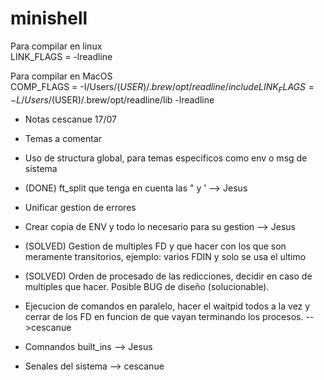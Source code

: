 # minishell

Para compilar en linux  
LINK_FLAGS = -lreadline  

Para compilar en MacOS  
COMP_FLAGS = -I/Users/$(USER)/.brew/opt/readline/include  
LINK_FLAGS = -L/Users/$(USER)/.brew/opt/readline/lib -lreadline

- Notas cescanue 17/07

- Temas a comentar
- Uso de structura global, para temas especificos como env o msg de sistema
- (DONE) ft_split que tenga en cuenta las " y ' --> Jesus
- Unificar gestion de errores
- Crear copia de ENV y todo lo necesario para su gestion --> Jesus
- (SOLVED) Gestion de multiples FD y que hacer con los que son meramente transitorios, ejemplo: varios FDIN y solo se usa el ultimo
- (SOLVED) Orden de procesado de las redicciones, decidir en caso de multiples que hacer. Posible BUG de diseño (solucionable). 
- Ejecucion de comandos en paralelo, hacer el waitpid todos a la vez y cerrar de los FD en funcion de que vayan terminando los procesos. -->cescanue
- Comnandos built_ins --> Jesus
- Senales del sistema --> cescanue